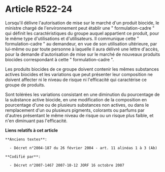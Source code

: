 # Article R522-24

Lorsqu'il délivre l'autorisation de mise sur le marché d'un produit biocide, le ministre chargé de l'environnement peut
établir une " formulation-cadre " qui définit les caractéristiques du groupe auquel appartient ce produit, pour le même type
d'utilisations et d'utilisateurs. Il communique cette " formulation-cadre " au demandeur, en vue de son utilisation
ultérieure, par lui-même ou par toute personne à laquelle il aura délivré une lettre d'accès, pour la demande d'autorisation
de mise sur le marché de nouveaux produits biocides correspondant à cette " formulation-cadre ".

Les produits biocides de ce groupe doivent contenir les mêmes substances actives biocides et les variations que peut
présenter leur composition ne doivent affecter ni le niveau de risque ni l'efficacité qui caractérise ce groupe de produits.

Sont tolérées les variations consistant en une diminution du pourcentage de la substance active biocide, en une modification
de la composition en pourcentage d'une ou de plusieurs substances non actives, ou dans le remplacement d'un ou plusieurs
pigments, colorants ou parfums par d'autres présentant le même niveau de risque ou un risque plus faible, et n'en diminuant
pas l'efficacité.

**Liens relatifs à cet article**

	**Anciens textes**:

	  - Décret n°2004-187 du 26 février 2004 - art. 11 alinéas 1 à 3 (Ab)

	**Codifié par**:

	  - Décret n°2007-1467 2007-10-12 JORF 16 octobre 2007
